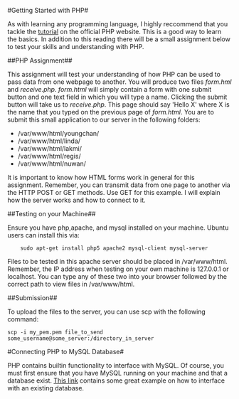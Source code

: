 #Getting Started with PHP#

As with learning any programming language, I highly reccommend that you tackle
the [tutorial](http://php.net/manual/en/tutorial.php) on the official PHP website. This is a good way to learn the basics. In addition to this reading there will be a small assignment below to test your skills and understanding with PHP.

##PHP Assignment##

This assignment will test your understanding of how PHP can be used to pass data from one webpage to another. You will produce two files *form.hml* and *receive.php*. *form.html* will simply contain a form with one submit button and one text field in which you will type a name. Clicking the submit button will take us to *receive.php*. This page should say 'Hello X' where X is the name that you typed on the previous page of *form.html*. You are to submit this small application to our server in the following folders:

- /var/www/html/youngchan/
- /var/www/html/linda/
- /var/www/html/lakmi/
- /var/www/html/regis/
- /var/www/html/nuwan/

It is important to know how HTML forms work in general for this assignment. Remember, you can transmit data from one page to another via the HTTP POST or GET methods. Use GET for this example. I will explain how the server works and how to connect to it.

##Testing on your Machine##

Ensure you have php,apache, and mysql installed on your machine. Ubuntu users can install this via:

        sudo apt-get install php5 apache2 mysql-client mysql-server
        
Files to be tested in this apache server should be placed in /var/www/html. Remember, the IP address when testing on your own machine is 127.0.0.1 or localhost. You can type any of these two into your browser followed by the correct path to view files in /var/www/html.

##Submission##

To upload the files to the server, you can use scp with the following command:

    scp -i my_pem.pem file_to_send some_username@some_server:/directory_in_server
    
#Connecting PHP to MySQL Database#

PHP contains builtin functionality to interface with MySQL. Of course, you must first ensure that you have MySQL running on your machine and that a database exist. [This link](http://webcheatsheet.com/php/connect_mysql_database.php) contains some great example on how to interface with an existing database. 
